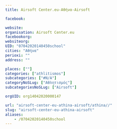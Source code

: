 ```yaml
---
title: Airsoft Center.eu-Αθήνα-Airsoft

facebook:

website:
organisation: Airsoft Center.eu
facebookorg:
websiteorg:
UID: "07042020140450school"
cities: "Αθήνα"
perioxi: ""
address: ""

places: [""]
categories: ["athlitismos"]
subcategories: ["#N/A"]
categoryNoSLug: ["Αθλητισμός"]
subcategoriesNoSLug: ["Airsoft"]

orgUID: org14042020000147

url: "airsoft-center-eu-athina-airsoft/athina//"
slug: "airsoft-center-eu-athina-airsoft"
aliases:
    - /07042020140450school
---
```





